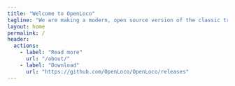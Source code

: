 ```yaml
---
title: "Welcome to OpenLoco"
tagline: "We are making a modern, open source version of the classic transport simulation game *Chris Sawyer's Locomotion* by reimplementing it in C++."
layout: home
permalink: /
header:
  actions:
    - label: "Read more"
      url: "/about/"
    - label: "Download"
      url: "https://github.com/OpenLoco/OpenLoco/releases"
---
```

